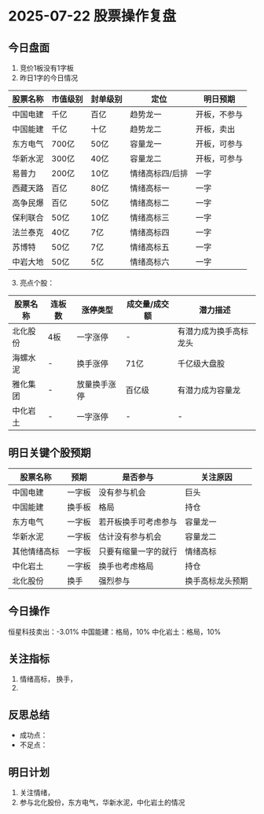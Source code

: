 # 2025-07-22 股票操作复盘

## 今日盘面
1. 竞价1板没有1字板
2. 昨日1字的今日情况

| 股票名称 | 市值级别 | 封单级别 | 定位 | 明日预期 |
|---------|----------|----------|------|----------|
| 中国电建 | 千亿     | 百亿     | 趋势龙一 | 开板，不参与 |
| 中国能建 | 千亿     | 十亿     | 趋势龙二 | 开板，卖出            |
| 东方电气 | 700亿    | 50亿     | 容量龙一 | 开板，可参与          |
| 华新水泥 | 300亿    | 40亿     | 容量龙二 | 开板，可参与          |
| 易普力   | 200亿    | 10亿     | 情绪高标四/后排 | 一字                |
| 西藏天路 | 百亿     | 80亿     | 情绪高标一 | 一字                |
| 高争民爆 | 百亿     | 50亿     | 情绪高标二 | 一字                |
| 保利联合 | 50亿     | 10亿     | 情绪高标三 | 一字                |
| 法兰泰克 | 40亿     | 7亿      | 情绪高标四 | 一字                |
| 苏博特   | 50亿     | 7亿      | 情绪高标五 | 一字                |
| 中岩大地 | 50亿     | 5亿      | 情绪高标六 | 一字                |

3. 亮点个股：

| 股票名称 | 连板数 | 涨停类型 | 成交量/成交额 | 潜力描述 |
|---------|--------|----------|---------------|----------|
| 北化股份 | 4板 | 一字涨停 | - | 有潜力成为换手高标龙头 |
| 海螺水泥 | - | 换手涨停 | 71亿 | 千亿级大盘股 |
| 雅化集团 | - | 放量换手涨停 | 百亿级 | 有潜力成为容量龙 |
| 中化岩土 | - | 一字涨停 | - | - |
## 明日关键个股预期

| 股票名称       | 预期     | 是否参与               | 关注原因             |
|----------------|----------|------------------------|----------------------|
| 中国电建       | 一字板   | 没有参与机会           | 巨头                 |
| 中国能建       | 换手板   | 格局                 | 持仓                 |
| 东方电气       | 一字板   | 若开板换手可考虑参与 | 容量龙一             |
| 华新水泥       | 一字板   | 估计没有参与机会     | 容量龙二             |
| 其他情绪高标   | 一字板   | 只要有缩量一字的就行 | 情绪高标             |
| 中化岩土       | 一字板   | 换手也考虑格局       | 持仓                 |
| 北化股份       | 换手     | 强烈参与             | 换手高标龙头预期     |


## 今日操作
恒星科技卖出：-3.01%
中国能建：格局，10%
中化岩土：格局，10%

## 关注指标
1. 情绪高标， 换手， 
2. 

## 反思总结
- 成功点：
- 不足点：

## 明日计划
1. 关注情绪， 
2. 参与北化股份，东方电气，华新水泥，中化岩土的情况

